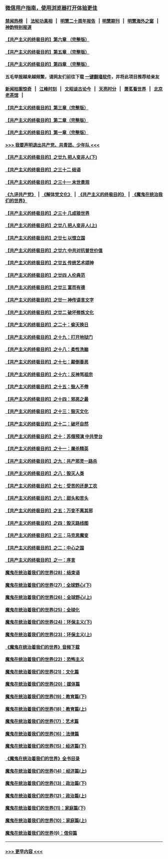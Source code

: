 ### [微信用户指南，使用浏览器打开体验更佳](https://github.com/gfw-breaker/banned-news1/blob/master/indexes/wechat-guide.md?t=0)
#### [禁闻热榜](热点新闻.md?t=0)  &nbsp;&nbsp;|&nbsp;&nbsp; [法轮功真相](https://github.com/gfw-breaker/truth/blob/master/README.md?t=0) &nbsp;&nbsp;|&nbsp;&nbsp; [明慧二十周年报告](https://github.com/gfw-breaker/mh-reports/blob/master/README.md?t=0) &nbsp;&nbsp;|&nbsp;&nbsp;[明慧期刊](https://github.com/gfw-breaker/mh-qikan) &nbsp;&nbsp;|&nbsp;&nbsp; [明慧海外之窗](https://github.com/gfw-breaker/mh-news/blob/master/README.md?t=0) &nbsp;&nbsp;|&nbsp;&nbsp; [神韵特别报道](https://github.com/gfw-breaker/mh-news/blob/master/shenyun.md?t=0)
#### [【共产主义的终极目的】第六章 （完整版）](../pages/nsc422/n11428913.md?t=02140533) 
#### [【共产主义的终极目的】第五章 （完整版）](../pages/nsc422/n11428912.md?t=02140533) 
#### [【共产主义的终极目的】第四章 （完整版）](../pages/nsc422/n11428907.md?t=02140533) 
#### 五毛举报越来越频繁，请网友们前往下载 [一键翻墙软件](https://github.com/gfw-breaker/ssr-accounts)，并将此项目推荐给亲友
#### [新闻拍案惊奇](https://github.com/gfw-breaker/banned-news1/blob/master/pages/link4.md) &nbsp;&nbsp;|&nbsp;&nbsp; [江峰时刻](https://github.com/gfw-breaker/banned-news1/blob/master/pages/link4.md) &nbsp;&nbsp;|&nbsp;&nbsp; [文昭谈古论今](https://github.com/gfw-breaker/banned-news1/blob/master/pages/link4.md) &nbsp;&nbsp;|&nbsp;&nbsp; [天亮时分](https://github.com/gfw-breaker/banned-news1/blob/master/pages/link4.md) &nbsp;&nbsp;|&nbsp;&nbsp; [萧茗看世界](https://github.com/gfw-breaker/banned-news1/blob/master/pages/link4.md) &nbsp;&nbsp;|&nbsp;&nbsp; [北京老茶馆](https://github.com/gfw-breaker/banned-news1/blob/master/pages/link4.md) &nbsp;&nbsp;|&nbsp;&nbsp; 
#### [【共产主义的终极目的】第三章（完整版）](../pages/nsc422/n11428848.md?t=02140533) 
#### [【共产主义的终极目的】第二章（完整版）](../pages/nsc422/n11428831.md?t=02140533) 
#### [【共产主义的终极目的】第一章（完整版）](../pages/nsc422/n11417651.md?t=02140533) 
#### [>>> 我要声明退出共产党、共青团、少年队 <<<](https://github.com/begood0513/goodnews/blob/master/quit/letter.md) 
#### [【共产主义的终极目的】之廿九 把人变非人(下)](../pages/nsc422/n11344140.md?t=02140533) 
#### [【共产主义的终极目的】之三十二 结语](../pages/nsc422/n11360535.md?t=02140533) 
#### [【共产主义的终极目的】之三十一 末世景观](../pages/nsc422/n11351129.md?t=02140533) 
#### [《九评共产党》](https://github.com/begood0513/9ping.md/blob/master/README.md) &nbsp;|&nbsp; [《解体党文化》](../../../../jtdwh.md/blob/master/README.md)  &nbsp;|&nbsp; [《共产主义的终极目的》](../../../../gczydzjmd.md/blob/master/README.md) &nbsp;|&nbsp; [《魔鬼在统治我们的世界》](../../../../mgztzwmdsj.md/blob/master/README.md) 
#### [【共产主义的终极目的】之三十 几成狼世界](../pages/nsc422/n11348280.md?t=02140533) 
#### [【共产主义的终极目的】之廿八 把人变非人(上)](../pages/nsc422/n11340492.md?t=02140533) 
#### [【共产主义的终极目的】之廿七 以恨立国](../pages/nsc422/n11336944.md?t=02140533) 
#### [【共产主义的终极目的】之廿六 中共对抗普世价值](../pages/nsc422/n11324785.md?t=02140533) 
#### [【共产主义的终极目的】之廿五 传统艺术颂神](../pages/nsc422/n11296396.md?t=02140533) 
#### [【共产主义的终极目的】之廿四 人伦典范](../pages/nsc422/n11296397.md?t=02140533) 
#### [【共产主义的终极目的】之廿三 富而有德](../pages/nsc422/n11283598.md?t=02140533) 
#### [【共产主义的终极目的】之廿一 神传语言文字](../pages/nsc422/n11263265.md?t=02140533) 
#### [【共产主义的终极目的】之廿二 破坏修炼文化](../pages/nsc422/n11245728.md?t=02140533) 
#### [【共产主义的终极目的】之二十：偷天换日](../pages/nsc422/n11238846.md?t=02140533) 
#### [【共产主义的终极目的】之十九：打开地狱门](../pages/nsc422/n11206376.md?t=02140533) 
#### [【共产主义的终极目的】之十八：柔性洗脑](../pages/nsc422/n11199994.md?t=02140533) 
#### [【共产主义的终极目的】之十七：颠倒善恶](../pages/nsc422/n11179782.md?t=02140533) 
#### [【共产主义的终极目的】之十六：反神骂祖宗](../pages/nsc422/n11166798.md?t=02140533) 
#### [【共产主义的终极目的】之十五：毁人不倦](../pages/nsc422/n11166792.md?t=02140533) 
#### [【共产主义的终极目的】之十四：邪恶之最](../pages/nsc422/n11150249.md?t=02140533) 
#### [【共产主义的终极目的】之十三：毁灭文化](../pages/nsc422/n11135227.md?t=02140533) 
#### [【共产主义的终极目的】之十二：破坏自然](../pages/nsc422/n11135214.md?t=02140533) 
#### [【共产主义的终极目的】之十：苏俄预演 中共登台](../pages/nsc422/n11118424.md?t=02140533) 
#### [【共产主义的终极目的】之十一：屠杀精英](../pages/nsc422/n11118442.md?t=02140533) 
#### [【共产主义的终极目的】之九：共产邪灵一路杀](../pages/nsc422/n11114139.md?t=02140533) 
#### [【共产主义的终极目的】之八：毁灭人类](../pages/nsc422/n11108503.md?t=02140533) 
#### [【共产主义的终极目的】之七：受苦的还是工农](../pages/nsc422/n11101809.md?t=02140533) 
#### [【共产主义的终极目的】之六：甜头和苦头](../pages/nsc422/n11096971.md?t=02140533) 
#### [【共产主义的终极目的】之五：万变不离其邪](../pages/nsc422/n11091285.md?t=02140533) 
#### [【共产主义的终极目的】之四：毁灭路线图](../pages/nsc422/n11086284.md?t=02140533) 
#### [【共产主义的终极目的】之三：马克思魔变](../pages/nsc422/n11061941.md?t=02140533) 
#### [【共产主义的终极目的】之二：中心之国](../pages/nsc422/n11047728.md?t=02140533) 
#### [【共产主义的终极目的】之一：序言](../pages/nsc422/n11086077.md?t=02140533) 
#### [魔鬼在统治着我们的世界(28)：结束语](../pages/nsc422/n10936246.md?t=02140533) 
#### [魔鬼在统治着我们的世界(27)：全球野心(下)](../pages/nsc422/n10928319.md?t=02140533) 
#### [魔鬼在统治着我们的世界(26)：全球野心(上)](../pages/nsc422/n10900318.md?t=02140533) 
#### [魔鬼在统治着我们的世界(25)：全球化](../pages/nsc422/n10788205.md?t=02140533) 
#### [魔鬼在统治着我们的世界(24)：环保主义(下)](../pages/nsc422/n10695307.md?t=02140533) 
#### [魔鬼在统治着我们的世界(23)：环保主义(上)](../pages/nsc422/n10688613.md?t=02140533) 
#### [《魔鬼在统治着我们的世界》音频下载](../pages/nsc422/n10635553.md?t=02140533) 
#### [魔鬼在统治着我们的世界(22)：恐怖主义](../pages/nsc422/n10614727.md?t=02140533) 
#### [魔鬼在统治着我们的世界(21)：文化篇](../pages/nsc422/n10597706.md?t=02140533) 
#### [魔鬼在统治着我们的世界(20)：媒体篇](../pages/nsc422/n10586579.md?t=02140533) 
#### [魔鬼在统治着我们的世界(19)：教育篇(下)](../pages/nsc422/n10564808.md?t=02140533) 
#### [魔鬼在统治着我们的世界(18)：教育篇(上)](../pages/nsc422/n10526970.md?t=02140533) 
#### [魔鬼在统治着我们的世界(17)：艺术篇](../pages/nsc422/n10499093.md?t=02140533) 
#### [魔鬼在统治着我们的世界(16)：法律篇](../pages/nsc422/n10485969.md?t=02140533) 
#### [魔鬼在统治着我们的世界(15)：经济篇(下)](../pages/nsc422/n10469975.md?t=02140533) 
#### [《魔鬼在统治着我们的世界》全书目录](../pages/nsc422/n10464261.md?t=02140533) 
#### [魔鬼在统治着我们的世界(14)：经济篇(上)](../pages/nsc422/n10457370.md?t=02140533) 
#### [魔鬼在统治着我们的世界(13)：政治篇(下)](../pages/nsc422/n10448270.md?t=02140533) 
#### [魔鬼在统治着我们的世界(12)：政治篇(上)](../pages/nsc422/n10444576.md?t=02140533) 
#### [魔鬼在统治着我们的世界(11)：家庭篇(下)](../pages/nsc422/n10440961.md?t=02140533) 
#### [魔鬼在统治着我们的世界(10)：家庭篇(上)](../pages/nsc422/n10435448.md?t=02140533) 
#### [魔鬼在统治着我们的世界(9)：信仰篇](../pages/nsc422/n10432159.md?t=02140533) 

----
#### [ >>> 更早内容 <<< ](../indexes/nsc422-earlier.md)
